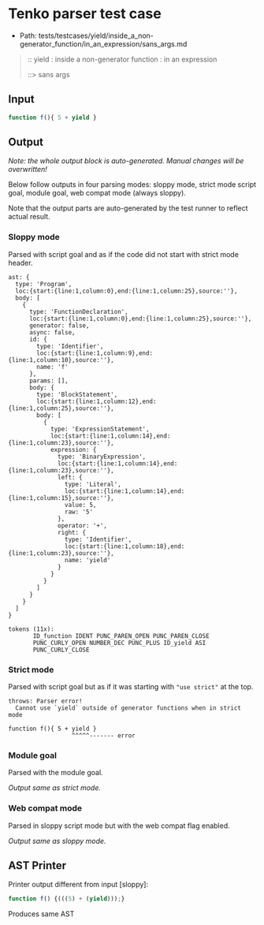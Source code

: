 # Tenko parser test case

- Path: tests/testcases/yield/inside_a_non-generator_function/in_an_expression/sans_args.md

> :: yield : inside a non-generator function : in an expression
>
> ::> sans args

## Input

`````js
function f(){ 5 + yield }
`````

## Output

_Note: the whole output block is auto-generated. Manual changes will be overwritten!_

Below follow outputs in four parsing modes: sloppy mode, strict mode script goal, module goal, web compat mode (always sloppy).

Note that the output parts are auto-generated by the test runner to reflect actual result.

### Sloppy mode

Parsed with script goal and as if the code did not start with strict mode header.

`````
ast: {
  type: 'Program',
  loc:{start:{line:1,column:0},end:{line:1,column:25},source:''},
  body: [
    {
      type: 'FunctionDeclaration',
      loc:{start:{line:1,column:0},end:{line:1,column:25},source:''},
      generator: false,
      async: false,
      id: {
        type: 'Identifier',
        loc:{start:{line:1,column:9},end:{line:1,column:10},source:''},
        name: 'f'
      },
      params: [],
      body: {
        type: 'BlockStatement',
        loc:{start:{line:1,column:12},end:{line:1,column:25},source:''},
        body: [
          {
            type: 'ExpressionStatement',
            loc:{start:{line:1,column:14},end:{line:1,column:23},source:''},
            expression: {
              type: 'BinaryExpression',
              loc:{start:{line:1,column:14},end:{line:1,column:23},source:''},
              left: {
                type: 'Literal',
                loc:{start:{line:1,column:14},end:{line:1,column:15},source:''},
                value: 5,
                raw: '5'
              },
              operator: '+',
              right: {
                type: 'Identifier',
                loc:{start:{line:1,column:18},end:{line:1,column:23},source:''},
                name: 'yield'
              }
            }
          }
        ]
      }
    }
  ]
}

tokens (11x):
       ID_function IDENT PUNC_PAREN_OPEN PUNC_PAREN_CLOSE
       PUNC_CURLY_OPEN NUMBER_DEC PUNC_PLUS ID_yield ASI
       PUNC_CURLY_CLOSE
`````

### Strict mode

Parsed with script goal but as if it was starting with `"use strict"` at the top.

`````
throws: Parser error!
  Cannot use `yield` outside of generator functions when in strict mode

function f(){ 5 + yield }
                  ^^^^^------- error
`````


### Module goal

Parsed with the module goal.

_Output same as strict mode._

### Web compat mode

Parsed in sloppy script mode but with the web compat flag enabled.

_Output same as sloppy mode._

## AST Printer

Printer output different from input [sloppy]:

````js
function f() {(((5) + (yield)));}
````

Produces same AST
